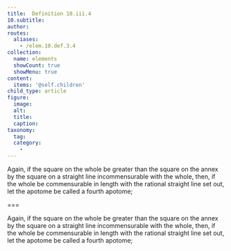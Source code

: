 ```yaml
---
title:  Definition 10.iii.4
10.subtitle: 
author:
routes:
  aliases:
    - /elem.10.def.3.4
collection:
  name: elements
  showCount: true
  showMenu: true
content:
  items: '@self.children'
child_type: article
figure:
  image:
  alt:
  title:
  caption:
taxonomy:
  tag:
  category:
    - 
---
```


<p>Again, if the square on the whole be greater than the square on the annex by the square on a straight line incommensurable with the whole, then, if the whole be commensurable in length with the rational straight line set out, let the apotome be called a <hi rend="bold">fourth apotome;</hi></p>

===

<p>Again, if the square on the whole be greater than the square on the annex by the square on a straight line incommensurable with the whole, then, if the whole be commensurable in length with the rational straight line set out, let the apotome be called a <span class="bold">fourth apotome;</span></p>
